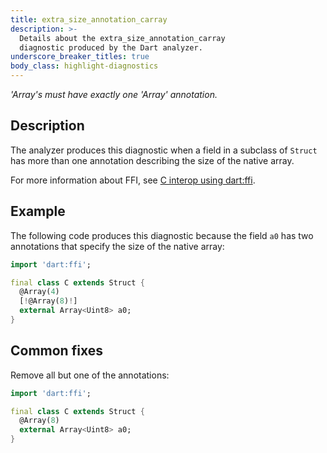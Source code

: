 ```yaml
---
title: extra_size_annotation_carray
description: >-
  Details about the extra_size_annotation_carray
  diagnostic produced by the Dart analyzer.
underscore_breaker_titles: true
body_class: highlight-diagnostics
---
```


_'Array's must have exactly one 'Array' annotation._

## Description

The analyzer produces this diagnostic when a field in a subclass of
`Struct` has more than one annotation describing the size of the native
array.

For more information about FFI, see [C interop using dart:ffi][ffi].

## Example

The following code produces this diagnostic because the field `a0` has two
annotations that specify the size of the native array:

```dart
import 'dart:ffi';

final class C extends Struct {
  @Array(4)
  [!@Array(8)!]
  external Array<Uint8> a0;
}
```

## Common fixes

Remove all but one of the annotations:

```dart
import 'dart:ffi';

final class C extends Struct {
  @Array(8)
  external Array<Uint8> a0;
}
```

[ffi]: /interop/c-interop
